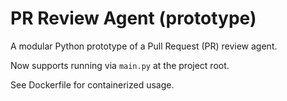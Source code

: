# PR Review Agent (prototype)
A modular Python prototype of a Pull Request (PR) review agent.

Now supports running via `main.py` at the project root.

See Dockerfile for containerized usage.
